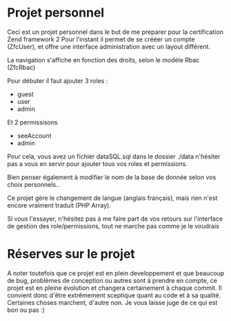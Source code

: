 Projet personnel
=======================

Ceci est un projet personnel dans le but de me preparer pour la certification Zend framework 2
Pour l'instant il permet de se crééer un compte (ZfcUser), et offre une interface administration avec un layout différent.

La navigation s'affiche en fonction des droits, selon le modèle Rbac (ZfcRbac)

Pour débuter il faut ajouter 3 roles :

-   guest
-   user
-   admin

Et 2 permissisons
-   seeAccount
-   admin

Pour cela, vous avez un fichier dataSQL.sql dans le dossier ./data n'hésiter pas a vous en servir pour ajouter tous vos roles et permissions.

Bien penser également à modifier le nom de la base de donnée selon vos choix personnels..


Ce projet gère le changement de langue (anglais français), mais rien n'est encore vraiment traduit (PHP Array).

Si vous l'essayer, n'hésitez pas à me faire part de vos retours sur l'interface de gestion des role/permissions, tout ne marche pas comme je le voudrais

Réserves sur le projet
=======================
A noter toutefois que ce projet est en plein developpement et que beaucoup de bug, problèmes de conception ou autres sont à prendre en compte, ce projet est en pleine évolution et changera certainement à chaque commit. Il convient donc d'être extrêmement sceptique quant au code et à sa qualité. Certaines choses marchent, d'autre non. Je vous laisse juge de ce qui est bon ou pas :)
